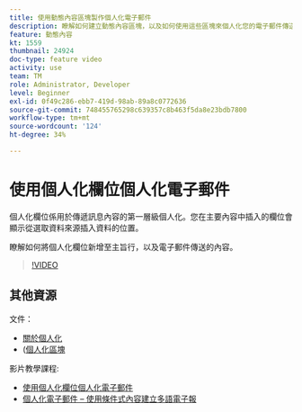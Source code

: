 ```yaml
---
title: 使用動態內容區塊製作個人化電子郵件
description: 瞭解如何建立動態內容區塊，以及如何使用這些區塊來個人化您的電子郵件傳送內容。
feature: 動態內容
kt: 1559
thumbnail: 24924
doc-type: feature video
activity: use
team: TM
role: Administrator, Developer
level: Beginner
exl-id: 0f49c286-ebb7-419d-98ab-89a8c0772636
source-git-commit: 748455765298c639357c8b463f5da8e23bdb7800
workflow-type: tm+mt
source-wordcount: '124'
ht-degree: 34%

---
```


# 使用個人化欄位個人化電子郵件

個人化欄位係用於傳遞訊息內容的第一層級個人化。您在主要內容中插入的欄位會顯示從選取資料來源插入資料的位置。

瞭解如何將個人化欄位新增至主旨行，以及電子郵件傳送的內容。

>[!VIDEO](https://video.tv.adobe.com/v/24924?quality=12)

## 其他資源

文件：

* [關於個人化](https://experienceleague.adobe.com/docs/campaign-classic/using/sending-messages/personalizing-deliveries/about-personalization.html)
* ([個人化區塊](https://experienceleague.adobe.com/docs/campaign-classic/using/sending-messages/personalizing-deliveries/personalization-blocks.html)

影片教學課程:

* [使用個人化欄位個人化電子郵件](/help/sending-messages/email-channel/personalizing-emails-using-personalization-fields.md)
* [個人化電子郵件 – 使用條件式內容建立多語電子報](/help/sending-messages/email-channel/personalizing-emails-create-a-multi-lingual-newsletter-using-conditional-content.md)
